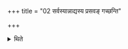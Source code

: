 +++
title = "02 सर्वस्यान्नाद्यस्य प्रसवङ् गच्छन्ति"

+++

<details><summary>थिते</summary>

सर्वस्यान्नाद्यस्य प्रसवं गच्छन्ति २
</details>
